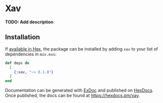 # Xav

**TODO: Add description**

## Installation

If [available in Hex](https://hex.pm/docs/publish), the package can be installed
by adding `xav` to your list of dependencies in `mix.exs`:

```elixir
def deps do
  [
    {:xav, "~> 0.1.0"}
  ]
end
```

Documentation can be generated with [ExDoc](https://github.com/elixir-lang/ex_doc)
and published on [HexDocs](https://hexdocs.pm). Once published, the docs can
be found at <https://hexdocs.pm/xav>.

